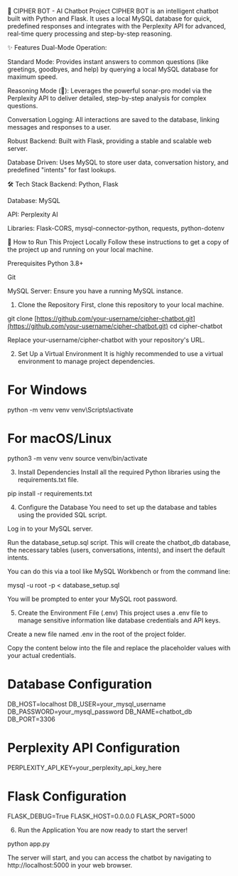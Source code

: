 🤖 CIPHER BOT - AI Chatbot Project
CIPHER BOT is an intelligent chatbot built with Python and Flask. It uses a local MySQL database for quick, predefined responses and integrates with the Perplexity API for advanced, real-time query processing and step-by-step reasoning.

✨ Features
Dual-Mode Operation:

Standard Mode: Provides instant answers to common questions (like greetings, goodbyes, and help) by querying a local MySQL database for maximum speed.

Reasoning Mode (🧠): Leverages the powerful sonar-pro model via the Perplexity API to deliver detailed, step-by-step analysis for complex questions.

Conversation Logging: All interactions are saved to the database, linking messages and responses to a user.

Robust Backend: Built with Flask, providing a stable and scalable web server.

Database Driven: Uses MySQL to store user data, conversation history, and predefined "intents" for fast lookups.

🛠️ Tech Stack
Backend: Python, Flask

Database: MySQL

API: Perplexity AI

Libraries: Flask-CORS, mysql-connector-python, requests, python-dotenv

🚀 How to Run This Project Locally
Follow these instructions to get a copy of the project up and running on your local machine.

Prerequisites
Python 3.8+

Git

MySQL Server: Ensure you have a running MySQL instance.

1. Clone the Repository
First, clone this repository to your local machine.

git clone [https://github.com/your-username/cipher-chatbot.git](https://github.com/your-username/cipher-chatbot.git)
cd cipher-chatbot

Replace your-username/cipher-chatbot with your repository's URL.

2. Set Up a Virtual Environment
It is highly recommended to use a virtual environment to manage project dependencies.

# For Windows
python -m venv venv
venv\Scripts\activate

# For macOS/Linux
python3 -m venv venv
source venv/bin/activate

3. Install Dependencies
Install all the required Python libraries using the requirements.txt file.

pip install -r requirements.txt

4. Configure the Database
You need to set up the database and tables using the provided SQL script.

Log in to your MySQL server.

Run the database_setup.sql script. This will create the chatbot_db database, the necessary tables (users, conversations, intents), and insert the default intents.

You can do this via a tool like MySQL Workbench or from the command line:

mysql -u root -p < database_setup.sql

You will be prompted to enter your MySQL root password.

5. Create the Environment File (.env)
This project uses a .env file to manage sensitive information like database credentials and API keys.

Create a new file named .env in the root of the project folder.

Copy the content below into the file and replace the placeholder values with your actual credentials.

# Database Configuration
DB_HOST=localhost
DB_USER=your_mysql_username
DB_PASSWORD=your_mysql_password
DB_NAME=chatbot_db
DB_PORT=3306

# Perplexity API Configuration
PERPLEXITY_API_KEY=your_perplexity_api_key_here

# Flask Configuration
FLASK_DEBUG=True
FLASK_HOST=0.0.0.0
FLASK_PORT=5000

6. Run the Application
You are now ready to start the server!

python app.py

The server will start, and you can access the chatbot by navigating to http://localhost:5000 in your web browser.